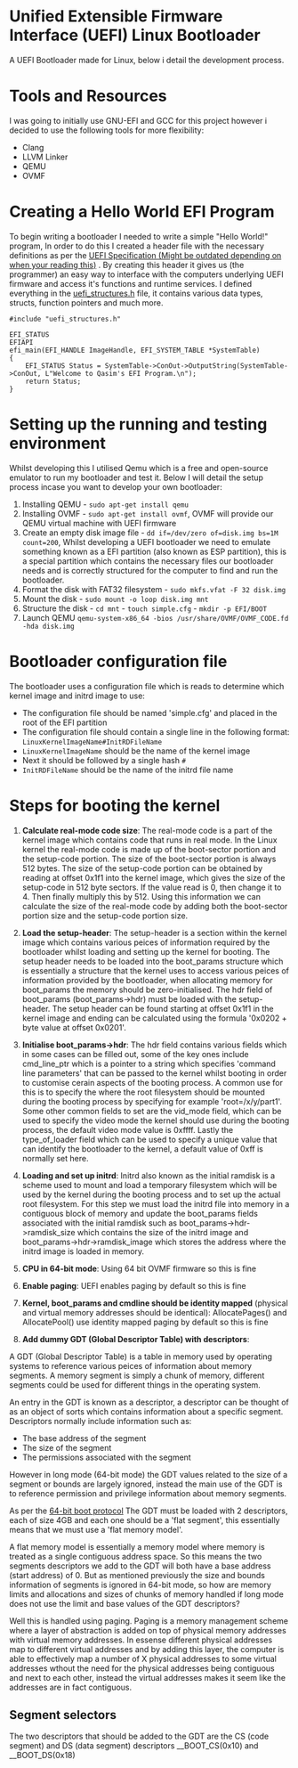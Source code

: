 # Unified Extensible Firmware Interface (UEFI) Linux Bootloader
A UEFI Bootloader made for Linux, below i detail the development process.


# Tools and Resources

I was going to initially use GNU-EFI and GCC for this project however i decided to use the following tools for more flexibility:

- Clang
- LLVM Linker
- QEMU
- OVMF


# Creating a Hello World EFI Program

To begin writing a bootloader I needed to write a simple "Hello World!" program, In order to do this I created a header file with the necessary definitions as per the [UEFI Specification (Might be outdated depending on when your reading this)](https://uefi.org/sites/default/files/resources/UEFI_Spec_2_10_Aug29.pdf)
. By creating this header it gives us (the programmer) an easy way to interface with the computers underlying UEFI firmware and access it's functions and runtime services. I defined everything in the [uefi_structures.h](https://github.com/programmer838/Bootloader/blob/main/uefi_structures.h) file, it contains various data types, structs, function pointers and much more.

```
#include "uefi_structures.h"

EFI_STATUS
EFIAPI
efi_main(EFI_HANDLE ImageHandle, EFI_SYSTEM_TABLE *SystemTable)
{
    EFI_STATUS Status = SystemTable->ConOut->OutputString(SystemTable->ConOut, L"Welcome to Qasim's EFI Program.\n");
    return Status;
}
```

# Setting up the running and testing environment

Whilst developing this I utilised Qemu which is a free and open-source emulator to run my bootloader and test it. Below I will detail the setup process incase you want to develop your own bootloader:

1) Installing QEMU - ```sudo apt-get install qemu```
2) Installing OVMF - ```sudo apt-get install ovmf```, OVMF will provide our QEMU virtual machine with UEFI firmware
3) Create an empty disk image file - ```dd if=/dev/zero of=disk.img bs=1M count=200```, Whilst developing a UEFI bootloader we need to emulate something known as a EFI partition (also known as ESP partition), this is a special partition which contains the necessary files
our bootloader needs and is correctly structured for the computer to find and run the bootloader.
4) Format the disk with FAT32 filesystem - ```sudo mkfs.vfat -F 32 disk.img```
5) Mount the disk - ```sudo mount -o loop disk.img mnt```
6) Structure the disk - ```cd mnt``` - ```touch simple.cfg``` - ```mkdir -p EFI/BOOT```
7) Launch QEMU ```qemu-system-x86_64 -bios /usr/share/OVMF/OVMF_CODE.fd -hda disk.img```


# Bootloader configuration file

The bootloader uses a configuration file which is reads to determine which kernel image and initrd image to use:

- The configuration file should be named 'simple.cfg' and placed in the root of the EFI partition
- The configuration file should contain a single line in the following format:
```LinuxKernelImageName#InitRDFileName```
- ```LinuxKernelImageName``` should be the name of the kernel image
- Next it should be followed by a single hash ```#```
- ```InitRDFileName``` should be the name of the initrd file name


# Steps for booting the kernel

1) **Calculate real-mode code size**: The real-mode code is a part of the kernel image which contains code that runs in real mode. In the Linux kernel the real-mode code is made up of the boot-sector portion and the setup-code portion. The size of the boot-sector portion is always 512 bytes. The size of the setup-code portion can be obtained by reading at offset 0x1f1 into the kernel image, which gives the size of the setup-code in 512 byte sectors. If the value read is 0, then  change it to 4. Then finally multiply this by 512. Using this information we can calculate the size of the real-mode code by adding both the boot-sector portion size and the setup-code portion size.

2) **Load the setup-header**: The setup-header is a section within the kernel image which contains various peices of information required by the bootloader whilst loading and setting up the kernel for booting. The setup header needs to be loaded into the boot_params structure which is essentially a structure that the kernel uses to access various peices of information provided by the bootloader, when allocating memory for boot_params the memory should be zero-initialised. The hdr field of boot_params (boot_params->hdr) must be loaded with the setup-header. The setup header can be found starting at offset 0x1f1 in the kernel image and ending can be calculated using the formula '0x0202 + byte value at offset 0x0201'.

3) **Initialise boot_params->hdr**: The hdr field contains various fields which in some cases can be filled out, some of the key ones include cmd_line_ptr which is a pointer to a string which specifies 'command line parameters' that can be passed to the kernel whilst booting in order to customise cerain aspects of the booting process. A common use for this is to specify the where the root filesystem should be mounted during the booting process by specifying for example 'root=/x/y/part1'. Some other common fields to set are the vid_mode field, which can be used to specify the video mode the kernel should use during the booting process, the default video mode value is 0xffff. Lastly the type_of_loader field which can be used to specify a unique value that can identify the bootloader to the kernel, a default value of 0xff is normally set here.

4) **Loading and set up initrd**: Initrd also known as the initial ramdisk is a scheme used to mount and load a temporary filesystem which will be used by the kernel during the booting process and to set up the actual root filesystem. For this step we must load the initrd file into memory in a contiguous block of memory and update the boot_params fields associated with the initial ramdisk such as boot_params->hdr->ramdisk_size which contains the size of the initrd image and boot_params->hdr->ramdisk_image which stores the address where the initrd image is loaded in memory.


5) **CPU in 64-bit mode**: Using 64 bit OVMF firmware so this is fine
6) **Enable paging**: UEFI enables paging by default so this is fine
7) **Kernel, boot_params and cmdline should be identity mapped** (physical and virtual memory addresses should be identical): AllocatePages() and AllocatePool() use identity mapped paging by default so this is fine



8) **Add dummy GDT (Global Descriptor Table) with descriptors**:

A GDT (Global Descriptor Table) is a table in memory used by operating systems to reference various peices of information about memory segments. A memory segment is simply a chunk of memory, different segments could be used for different things in the operating system.

An entry in the GDT is known as a descriptor, a descriptor can be thought of as an object of sorts which contains information about a specific segment. Descriptors normally include information such as:

- The base address of the segment
- The size of the segment
- The permissions associated with the segment

However in long mode (64-bit mode) the GDT values related to the size of a segment or bounds are largely ignored, instead the main use of the GDT is to reference permission and privilege information about memory segments. 

As per the [64-bit boot protocol](https://www.kernel.org/doc/html/v5.4/x86/boot.html#id1) The GDT must be loaded with 2 descriptors, each of size 4GB and each one should be a 'flat segment', this essentially means that we must use a 'flat memory model'.

A flat memory model is essentially a memory model where memory is treated as a single contiguous address space. So this means the two segments descriptors we add to the GDT will both have a base address (start address) of 0. But as mentioned previously the size and bounds information of segments is ignored in 64-bit mode, so how are memory limits and allocations and sizes of chunks of memory handled if long mode does not use the limit and base values of the GDT descriptors?

Well this is handled using paging. Paging is a memory management scheme where a layer of abstraction is added on top of physical memory addresses with virtual memory addresses. In essense different physical addresses map to different virtual addresses and by adding this layer, the computer is able to effectively map a number of X physical addresses to some virtual addresses wthout the need for the physical addresses being contiguous and next to each other, instead the virtual addresses makes it seem like the addresses are in fact contiguous.

## Segment selectors

The two descriptors that should be added to the GDT are the CS (code segment) and DS (data segment) descriptors
__BOOT_CS(0x10) and __BOOT_DS(0x18)







